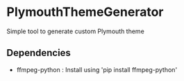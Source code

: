 # PlymouthThemeGenerator
Simple tool to generate custom Plymouth theme

## Dependencies ##

 - ffmpeg-python : Install using 'pip install ffmpeg-python'
